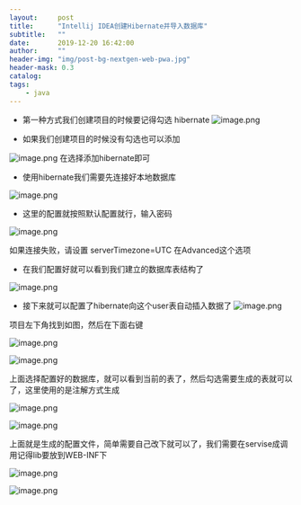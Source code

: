 ```yaml
---
layout:     post
title:      "Intellij IDEA创建Hibernate并导入数据库"
subtitle:   ""
date:       2019-12-20 16:42:00
author:     ""
header-img: "img/post-bg-nextgen-web-pwa.jpg"
header-mask: 0.3
catalog:
tags:
    - java
---
```



- 第一种方式我们创建项目的时候要记得勾选 hibernate
![image.png](https://upload-images.jianshu.io/upload_images/1205414-98f3d4e175fbbfd7.png?imageMogr2/auto-orient/strip%7CimageView2/2/w/1240)


- 如果我们创建项目的时候没有勾选也可以添加

![image.png](https://upload-images.jianshu.io/upload_images/1205414-8c9d1503e6d101e7.png?imageMogr2/auto-orient/strip%7CimageView2/2/w/1240)
在选择添加hibernate即可




- 使用hibernate我们需要先连接好本地数据库

![image.png](https://upload-images.jianshu.io/upload_images/1205414-46763cf3701e369e.png?imageMogr2/auto-orient/strip%7CimageView2/2/w/1240)


- 这里的配置就按照默认配置就行，输入密码

![image.png](https://upload-images.jianshu.io/upload_images/1205414-a490566d2323b02e.png?imageMogr2/auto-orient/strip%7CimageView2/2/w/1240)

如果连接失败，请设置 serverTimezone=UTC 在Advanced这个选项


- 在我们配置好就可以看到我们建立的数据库表结构了

![image.png](https://upload-images.jianshu.io/upload_images/1205414-1d4fb4d44936ab43.png?imageMogr2/auto-orient/strip%7CimageView2/2/w/1240)


- 接下来就可以配置了hibernate向这个user表自动插入数据了
![image.png](https://upload-images.jianshu.io/upload_images/1205414-d31eed7ec19c179a.png?imageMogr2/auto-orient/strip%7CimageView2/2/w/1240)

项目左下角找到如图，然后在下面右键

![image.png](https://upload-images.jianshu.io/upload_images/1205414-a5877f064d83ec1f.png?imageMogr2/auto-orient/strip%7CimageView2/2/w/1240)

![image.png](https://upload-images.jianshu.io/upload_images/1205414-9ff143636bc5679a.png?imageMogr2/auto-orient/strip%7CimageView2/2/w/1240)

上面选择配置好的数据库，就可以看到当前的表了，然后勾选需要生成的表就可以了，这里使用的是注解方式生成

![image.png](https://upload-images.jianshu.io/upload_images/1205414-1a51c28293c37ece.png?imageMogr2/auto-orient/strip%7CimageView2/2/w/1240)

![image.png](https://upload-images.jianshu.io/upload_images/1205414-259099b34598fa80.png?imageMogr2/auto-orient/strip%7CimageView2/2/w/1240)

上面就是生成的配置文件，简单需要自己改下就可以了，我们需要在servise成调用记得lib要放到WEB-INF下

![image.png](https://upload-images.jianshu.io/upload_images/1205414-0f93d7827664cd5c.png?imageMogr2/auto-orient/strip%7CimageView2/2/w/1240)

![image.png](https://upload-images.jianshu.io/upload_images/1205414-7a19ab8c9133e40c.png?imageMogr2/auto-orient/strip%7CimageView2/2/w/1240)











